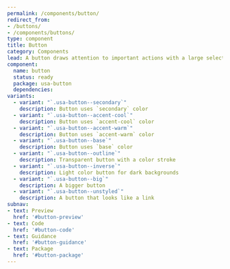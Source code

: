 ```yaml
---
permalink: /components/button/
redirect_from:
- /buttons/
- /components/buttons/
type: component
title: Button
category: Components
lead: A button draws attention to important actions with a large selectable surface.
component:
  name: button
  status: ready
  package: usa-button
  dependencies:
variants:
  - variant: "`.usa-button--secondary`"
    description: Button uses `secondary` color
  - variant: "`.usa-button--accent-cool`"
    description: Button uses `accent-cool` color
  - variant: "`.usa-button--accent-warm`"
    description: Button uses `accent-warm` color
  - variant: "`.usa-button--base`"
    description: Button uses `base` color
  - variant: "`.usa-button--outline`"
    description: Transparent button with a color stroke
  - variant: "`.usa-button--inverse`"
    description: Light color button for dark backgrounds
  - variant: "`.usa-button--big`"
    description: A bigger button
  - variant: "`.usa-button--unstyled`"
    description: A button that looks like a link
subnav:
- text: Preview
  href: '#button-preview'
- text: Code
  href: '#button-code'
- text: Guidance
  href: '#button-guidance'
- text: Package
  href: '#button-package'
---
```

